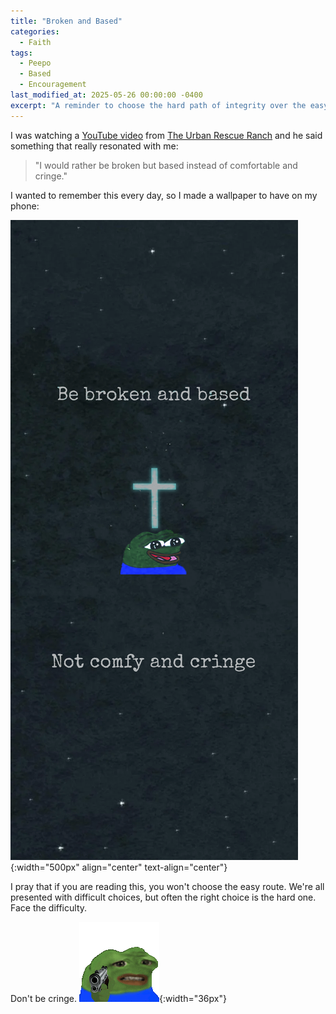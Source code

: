 ```yaml
---
title: "Broken and Based"
categories:
  - Faith
tags:
  - Peepo
  - Based
  - Encouragement
last_modified_at: 2025-05-26 00:00:00 -0400
excerpt: "A reminder to choose the hard path of integrity over the easy path of comfort."
---
```

I was watching a [YouTube video](https://www.youtube.com/watch?v=2JNk_hmdU1Y) from [The Urban Rescue Ranch](https://www.youtube.com/c/TheUrbanRescueRanch) and he said something that really resonated with me:

> "I would rather be broken but based instead of comfortable and cringe."

I wanted to remember this every day, so I made a wallpaper to have on my phone:

![](/assets/images/BrokenAndBased.png){:width="500px" align="center" text-align="center"}

I pray that if you are reading this, you won't choose the easy route. We're all presented with difficult choices, but often the right choice is the hard one. Face the difficulty.

Don't be cringe. ![](/assets/images/CringeGun.gif){:width="36px"}
